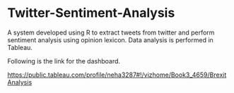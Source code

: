 # Twitter-Sentiment-Analysis
A system developed using R to extract tweets from twitter and perform sentiment analysis using opinion lexicon. Data analysis is performed in Tableau.

Following is the link for the dashboard.

https://public.tableau.com/profile/neha3287#!/vizhome/Book3_4659/BrexitAnalysis
